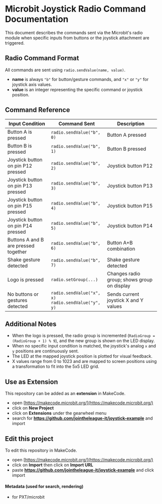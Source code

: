 
# Microbit Joystick Radio Command Documentation

This document describes the commands sent via the Microbit's radio module when specific inputs from buttons or the joystick attachment are triggered.

## Radio Command Format

All commands are sent using `radio.sendValue(name, value)`.

- **name** is always `"b"` for button/gesture commands, and `"x"` or `"y"` for joystick axis values.
- **value** is an integer representing the specific command or joystick position.

## Command Reference

| Input Condition                            | Command Sent         | Description                                  |
|-------------------------------------------|----------------------|----------------------------------------------|
| Button A is pressed                        | `radio.sendValue("b", 0)` | Button A pressed                           |
| Button B is pressed                        | `radio.sendValue("b", 1)` | Button B pressed                           |
| Joystick button on pin P12 pressed         | `radio.sendValue("b", 2)` | Joystick button P12                         |
| Joystick button on pin P13 pressed         | `radio.sendValue("b", 3)` | Joystick button P13                         |
| Joystick button on pin P15 pressed         | `radio.sendValue("b", 4)` | Joystick button P15                         |
| Joystick button on pin P14 pressed         | `radio.sendValue("b", 5)` | Joystick button P14                         |
| Buttons A and B are pressed together       | `radio.sendValue("b", 6)` | Button A+B combination                      |
| Shake gesture detected                     | `radio.sendValue("b", 7)` | Shake gesture detected                      |
| Logo is pressed                            | `radio.setGroup(...)`     | Changes radio group; shows group on display |
| No buttons or gestures detected            | `radio.sendValue("x", x)`<br>`radio.sendValue("y", y)` | Sends current joystick X and Y values |

## Additional Notes

- When the logo is pressed, the radio group is incremented (`RadioGroup = (RadioGroup + 1) % 9`), and the new group is shown on the LED display.
- When no specific input condition is matched, the joystick's analog `x` and `y` positions are continuously sent.
- The LED at the mapped joystick position is plotted for visual feedback.
- X values range from 0 to 1023 and are mapped to screen positions using a transformation to fit into the 5x5 LED grid.

## Use as Extension

This repository can be added as an **extension** in MakeCode.

* open [https://makecode.microbit.org/](https://makecode.microbit.org/)
* click on **New Project**
* click on **Extensions** under the gearwheel menu
* search for **https://github.com/jointheleague-it/joystick-example** and import

## Edit this project

To edit this repository in MakeCode.

* open [https://makecode.microbit.org/](https://makecode.microbit.org/)
* click on **Import** then click on **Import URL**
* paste **https://github.com/jointheleague-it/joystick-example** and click import

#### Metadata (used for search, rendering)

* for PXT/microbit
<script src="https://makecode.com/gh-pages-embed.js"></script><script>makeCodeRender("{{ site.makecode.home_url }}", "{{ site.github.owner_name }}/{{ site.github.repository_name }}");</script>
